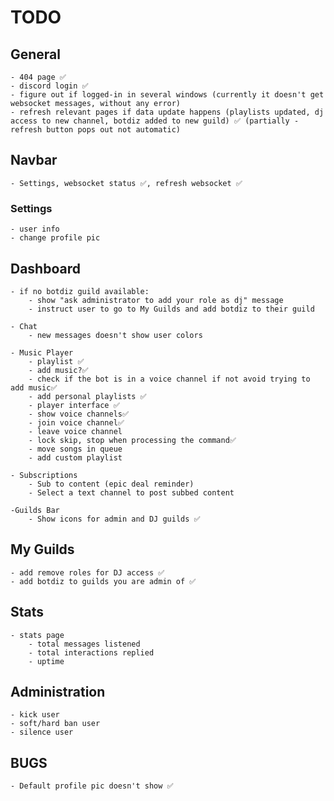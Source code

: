 # TODO

## General

    - 404 page ✅
    - discord login ✅
    - figure out if logged-in in several windows (currently it doesn't get websocket messages, without any error)
    - refresh relevant pages if data update happens (playlists updated, dj access to new channel, botdiz added to new guild) ✅ (partially - refresh button pops out not automatic)

## Navbar
    - Settings, websocket status ✅, refresh websocket ✅
    
    
### Settings
    - user info
    - change profile pic


## Dashboard

    - if no botdiz guild available:
        - show "ask administrator to add your role as dj" message
        - instruct user to go to My Guilds and add botdiz to their guild

    - Chat
        - new messages doesn't show user colors

    - Music Player
        - playlist ✅
        - add music?✅
        - check if the bot is in a voice channel if not avoid trying to add music✅
        - add personal playlists ✅
        - player interface ✅
        - show voice channels✅
        - join voice channel✅
        - leave voice channel
        - lock skip, stop when processing the command✅
        - move songs in queue
        - add custom playlist
        
    - Subscriptions
        - Sub to content (epic deal reminder)
        - Select a text channel to post subbed content 

    -Guilds Bar
        - Show icons for admin and DJ guilds ✅

## My Guilds
    - add remove roles for DJ access ✅
    - add botdiz to guilds you are admin of ✅

## Stats

    - stats page
        - total messages listened
        - total interactions replied
        - uptime

## Administration
    - kick user
    - soft/hard ban user
    - silence user

## BUGS
    - Default profile pic doesn't show ✅

